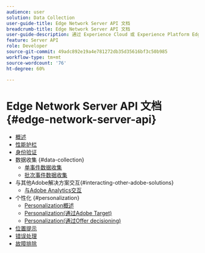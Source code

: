 ```yaml
---
audience: user
solution: Data Collection
user-guide-title: Edge Network Server API 文档
breadcrumb-title: Edge Network Server API 文档
user-guide-description: 通过 Experience Cloud 或 Experience Platform Edge 服务，使用边缘网络服务器 API 收集数据、创建个性化、广告和营销用例。
feature: Server API
role: Developer
source-git-commit: 49adc892e19a4e781272db35d35616bf3c50b985
workflow-type: tm+mt
source-wordcount: '76'
ht-degree: 60%

---
```



# Edge Network Server API 文档 {#edge-network-server-api}

* [概述](overview.md)
* [性能护栏](guardrails.md)
* [身份验证](authentication.md)
* 数据收集 {#data-collection}
   * [单事件数据收集](interactive-data-collection.md)
   * [批次事件数据收集](non-interactive-data-collection.md)
* 与其他Adobe解决方案交互{#interacting-other-adobe-solutions}
   * [与Adobe Analytics交互](interacting-adobe-analytics.md)
* 个性化 {#personalization}
   * [Personalization概述](personalization-overview.md)
   * [Personalization(通过Adobe Target)](personalization-target.md)
   * [Personalization(通过Offer decisioning)](personalization-offer-decisioning.md)
* [位置提示](location-hints.md)
* [错误处理](error-handling.md)
* [故障排除](troubleshooting.md)